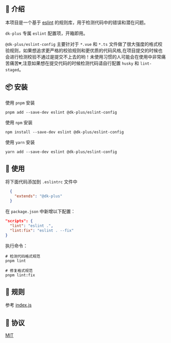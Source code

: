 
## 🔰 介绍

本项目是一个基于 [eslint](https://eslint.org/) 的规则库，用于检测代码中的错误和潜在问题。

`dk-plus` 专属 `eslint` 配置项，开箱即用。

`@dk-plus/eslint-config` 主要针对于 `*.vue` 和 `*.ts` 文件做了很大强度的格式校验规则，如果想追求更严格的校验规则和更优质的代码风格,在项目提交的时候也会进行检测校验不通过是提交不上去的哟！未使用习惯的人可能会在使用中非常痛苦痛苦💔,注意如果想在提交代码的时候检测代码请自行配置 `husky` 和 `lint-staged`。

## 📦 安装

使用 `pnpm` 安装

```shell
pnpm add --save-dev eslint @dk-plus/eslint-config
```

使用 `npm` 安装

```shell
npm install --save-dev eslint @dk-plus/eslint-config
```

使用 `yarn` 安装

```shell
yarn add --save-dev eslint @dk-plus/eslint-config
```

## 📝 使用

将下面代码添加到 `.eslintrc` 文件中
  
```json
  {
    "extends": "@dk-plus"
  }
```

在 `package.json` 中新增以下配置：

```json
"scripts": {
  "lint": "eslint .",
  "lint:fix": "eslint . --fix"
}
```

执行命令：

```shell
# 检测代码格式规范
pnpm lint

# 修复格式规范
pnpm lint:fix
```

## 🛑 规则

 参考 [index.js](https://github.com/dk-plus-ui/dk-plus-ui/blob/master/packages/dk-eslint/index.js)

## 📄 协议

[MIT](https://github.com/dk-plus-ui/dk-plus-ui/blob/master/LICENSE)

